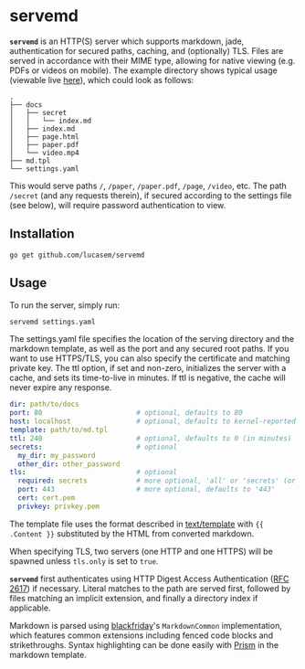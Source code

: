 # servemd

__`servemd`__ is an HTTP(S) server which supports markdown, jade,
authentication for secured paths, caching, and (optionally) TLS. Files are
served in accordance with their MIME type, allowing for native viewing (e.g.
PDFs or videos on mobile). The example directory shows typical usage
(viewable live [here](https://docs.lucasem.com:8000)), which could look as
follows:

```
.
├── docs
│   ├── secret
│   │   └── index.md
│   ├── index.md
│   ├── page.html
│   ├── paper.pdf
│   └── video.mp4
├── md.tpl
└── settings.yaml
```

This would serve paths `/`, `/paper`, `/paper.pdf`, `/page`, `/video`, etc.
The path `/secret` (and any requests therein), if secured according to the
settings file (see below), will require password authentication to view.

## Installation

```
go get github.com/lucasem/servemd
```

## Usage

To run the server, simply run:
```sh
servemd settings.yaml
```

The settings.yaml file specifies the location of the serving directory and
the markdown template, as well as the port and any secured root paths. If
you want to use HTTPS/TLS, you can also specify the certificate and matching
private key. The ttl option, if set and non-zero, initializes the server
with a cache, and sets its time-to-live in minutes. If ttl is negative, the
cache will never expire any response.
```yaml
dir: path/to/docs
port: 80                       # optional, defaults to 80
host: localhost                # optional, defaults to kernel-reported hostname
template: path/to/md.tpl
ttl: 240                       # optional, defaults to 0 (in minutes)
secrets:                       # optional
  my_dir: my_password
  other_dir: other_password
tls:                           # optional
  required: secrets            # more optional, 'all' or 'secrets' (or '')
  port: 443                    # more optional, defaults to '443'
  cert: cert.pem
  privkey: privkey.pem
```

The template file uses the format described in
[text/template](http://golang.org/pkg/text/template) with `{{ .Content }}`
substituted by the HTML from converted markdown.

When specifying TLS, two servers (one HTTP and one HTTPS) will be spawned
unless `tls.only` is set to `true`.

__`servemd`__ first authenticates using HTTP Digest Access Authentication
([RFC 2617](https://tools.ietf.org/html/rfc2617)) if necessary. Literal
matches to the path are served first, followed by files matching an
implicit extension, and finally a directory index if applicable.

Markdown is parsed using
[blackfriday](https://github.com/russross/blackfriday)'s `MarkdownCommon`
implementation, which features common extensions including fenced code
blocks and strikethroughs. Syntax highlighting can be done easily with
[Prism](http://prismjs.com) in the markdown template.


